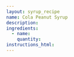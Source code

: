 ```yaml
---
layout: syrup_recipe
name: Cola Peanut Syrup
description:
ingredients:
  - name:
    quantity:
instructions_html:
---
```

